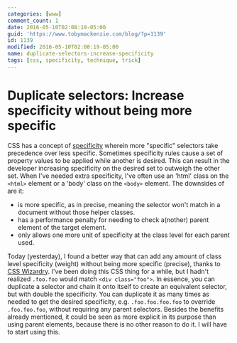 ```yaml
---
categories: [www]
comment_count: 1
date: 2016-05-10T02:08:19-05:00
guid: 'https://www.tobymackenzie.com/blog/?p=1139'
id: 1139
modified: 2016-05-10T02:08:19-05:00
name: duplicate-selectors-increase-specificity
tags: [css, specificity, technique, trick]
---
```


Duplicate selectors: Increase specificity without being more specific
=====================================================================

CSS has a concept of [specificity](https://developer.mozilla.org/en-US/docs/Web/CSS/Specificity) wherein more "specific" selectors take precedence over less specific.  Sometimes specificity rules cause a set of property values to be applied while another is desired.  This can result in the developer increasing specificity on the desired set to outweigh the other set.  When I've needed extra specificity, I've often use an 'html' class on the `<html>` element or a 'body' class on the `<body>` element.  The downsides of are it:

- is more specific, as in precise, meaning the selector won't match in a document without those helper classes.
- has a performance penalty for needing to check a(nother) parent element of the target element.
- only allows one more unit of specificity at the class level for each parent used.

Today (yesterday), I found a better way that can add any amount of class level specificity (weight) without being more specific (precise), thanks to [CSS Wizardry](http://csswizardry.com/2014/07/hacks-for-dealing-with-specificity/#safely-increasing-specificity).  I've been doing this CSS thing for a while, but I hadn't realized `.foo.foo` would match `<div class="foo">`.  In essence, you can duplicate a selector and chain it onto itself to create an equivalent selector, but with double the specificity.  You can duplicate it as many times as needed to get the desired specificity, e.g. `.foo.foo.foo.foo` to override `.foo.foo.foo`, without requiring any parent selectors.  Besides the benefits already mentioned, it could be seen as more explicit in its purpose than using parent elements, because there is no other reason to do it.  I will have to start using this.
